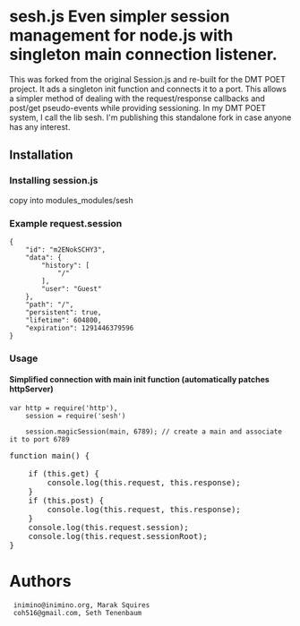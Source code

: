 # sesh.js Even simpler session management for node.js with singleton main connection listener. 

This was forked from the original Session.js and re-built for the DMT POET project. It ads a singleton init function and connects it to a port.  This allows a simpler method of dealing with the request/response callbacks and post/get pseudo-events while providing sessioning.  In my DMT POET system, I call the lib sesh.  I'm publishing this standalone fork in case anyone has any interest.

## Installation

### Installing session.js
  copy into modules_modules/sesh 

### Example request.session

    {
        "id": "m2ENokSCHY3",
        "data": {
            "history": [
                "/"
            ],
            "user": "Guest"
        },
        "path": "/",
        "persistent": true,
        "lifetime": 604800,
        "expiration": 1291446379596
    }


### Usage


#### Simplified connection with main init function (automatically patches httpServer)

    var http = require('http'),
        session = require('sesh')
        
        session.magicSession(main, 6789); // create a main and associate it to port 6789
<pre>
function main() { 

	if (this.get) { 
		console.log(this.request, this.response);
	}
	if (this.post) {
		console.log(this.request, this.response);
	}
	console.log(this.request.session);
	console.log(this.request.sessionRoot);
}
</pre>
 


# Authors

     inimino@inimino.org, Marak Squires
     coh516@gmail.com, Seth Tenenbaum

